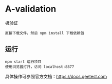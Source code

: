 # A-validation
极验证

```
直接下载文件，然后 npm install 下载依赖包
```

## 运行
```
npm start 运行项目
使用浏览器打开，访问 localhost:8877
```

具体操作可参照官方文档：https://docs.geetest.com
